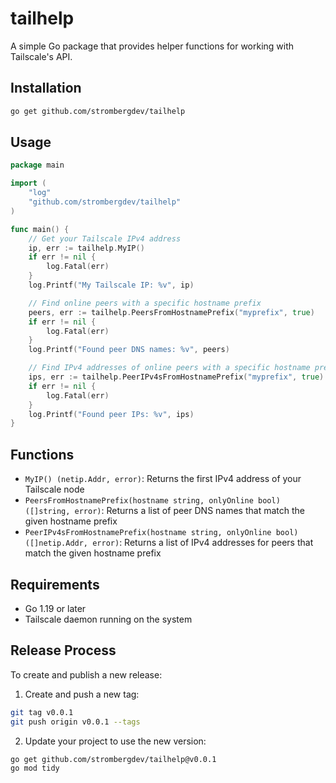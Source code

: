 # tailhelp

A simple Go package that provides helper functions for working with Tailscale's API.

## Installation

```bash
go get github.com/strombergdev/tailhelp
```

## Usage

```go
package main

import (
    "log"
    "github.com/strombergdev/tailhelp"
)

func main() {
    // Get your Tailscale IPv4 address
    ip, err := tailhelp.MyIP()
    if err != nil {
        log.Fatal(err)
    }
    log.Printf("My Tailscale IP: %v", ip)

    // Find online peers with a specific hostname prefix
    peers, err := tailhelp.PeersFromHostnamePrefix("myprefix", true)
    if err != nil {
        log.Fatal(err)
    }
    log.Printf("Found peer DNS names: %v", peers)

    // Find IPv4 addresses of online peers with a specific hostname prefix
    ips, err := tailhelp.PeerIPv4sFromHostnamePrefix("myprefix", true)
    if err != nil {
        log.Fatal(err)
    }
    log.Printf("Found peer IPs: %v", ips)
}
```

## Functions

- `MyIP() (netip.Addr, error)`: Returns the first IPv4 address of your Tailscale node
- `PeersFromHostnamePrefix(hostname string, onlyOnline bool) ([]string, error)`: Returns a list of peer DNS names that match the given hostname prefix
- `PeerIPv4sFromHostnamePrefix(hostname string, onlyOnline bool) ([]netip.Addr, error)`: Returns a list of IPv4 addresses for peers that match the given hostname prefix

## Requirements

- Go 1.19 or later
- Tailscale daemon running on the system

## Release Process

To create and publish a new release:

1. Create and push a new tag:

```bash
git tag v0.0.1
git push origin v0.0.1 --tags
```

2. Update your project to use the new version:

```bash
go get github.com/strombergdev/tailhelp@v0.0.1
go mod tidy
```
